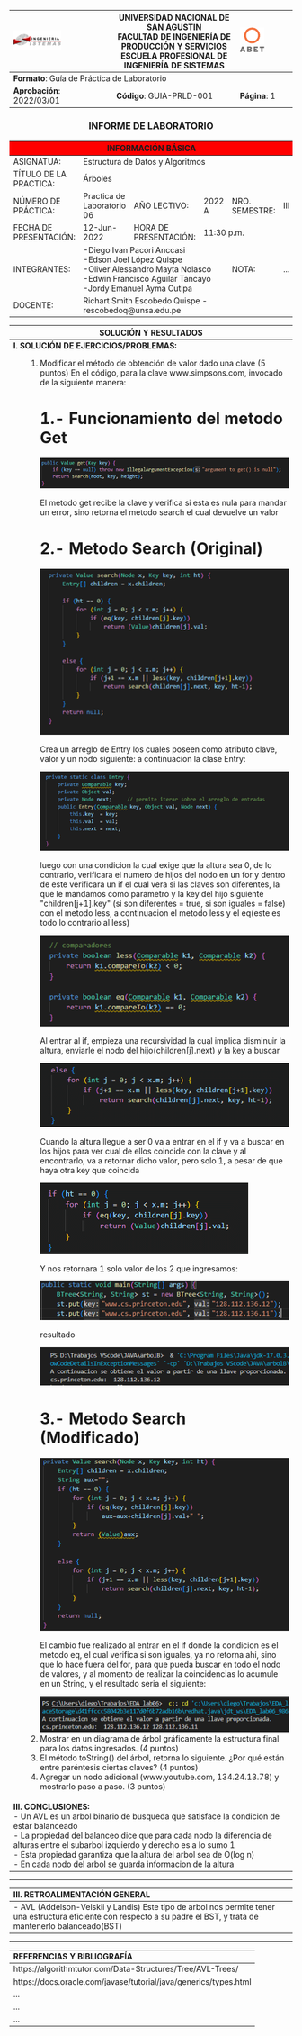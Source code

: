 <div align="center">
<table>
    <theader>
        <tr>
            <td><img src="https://github.com/rescobedoq/pw2/blob/main/epis.png?raw=true" alt="EPIS" style="width:50%; height:auto"/></td>
            <th>
                <span style="font-weight:bold;">UNIVERSIDAD NACIONAL DE SAN AGUSTIN</span><br />
                <span style="font-weight:bold;">FACULTAD DE INGENIERÍA DE PRODUCCIÓN Y SERVICIOS</span><br />
                <span style="font-weight:bold;">ESCUELA PROFESIONAL DE INGENIERÍA DE SISTEMAS</span>
            </th>
            <td><img src="https://github.com/rescobedoq/pw2/blob/main/abet.png?raw=true" alt="ABET" style="width:50%; height:auto"/></td>
        </tr>
    </theader>
    <tbody>
        <tr><td colspan="3"><span style="font-weight:bold;">Formato</span>: Guía de Práctica de Laboratorio</td></tr>
        <tr><td><span style="font-weight:bold;">Aprobación</span>:  2022/03/01</td><td><span style="font-weight:bold;">Código</span>: GUIA-PRLD-001</td><td><span style="font-weight:bold;">Página</span>: 1</td></tr>
    </tbody>
</table>
</div>
<div align="center">
 <h3>INFORME DE LABORATORIO</h3>
</div>
<table>
 <theader>
  <tr><th colspan="6" bgcolor="red">INFORMACIÓN BÁSICA</th></tr>
 </theader>
 <tbody>
  <tr><td>ASIGNATUA:</td><td colspan="5">Estructura de Datos y Algoritmos</td></tr>
  <tr><td>TÍTULO DE LA PRACTICA:</td><td colspan="4">Árboles<td></tr>
  <tr><td>NÚMERO DE PRÁCTICA:</td><td>Practica de Laboratorio 06</td><td>AÑO LECTIVO:</td><td>2022 A</td><td>NRO. SEMESTRE:</td><td>III</td></tr>
  <tr><td>FECHA DE PRESENTACIÓN:</td><td>12-Jun-2022</td><td>HORA DE PRESENTACIÓN:</td><td colspan="3">11:30 p.m.</td></tr>
  <tr><td>INTEGRANTES:</td><td colspan="3">-Diego Ivan Pacori Anccasi<br>-Edson Joel López Quispe<br>-Oliver Alessandro Mayta Nolasco<br>-Edwin Francisco Aguilar Tancayo<br>-Jordy Emanuel Ayma Cutipa</td><td>NOTA:</td><td>...</td></tr>
  <tr><td>DOCENTE:</td><td colspan="5">Richart Smith Escobedo Quispe - rescobedoq@unsa.edu.pe</td></tr>
 </tbody>
</table>
<table>
 <theader>
  <tr><th>SOLUCIÓN Y RESULTADOS</th></tr>
 </theader>
 <tbody>
  <tr><td><strong>I. SOLUCIÓN DE EJERCICIOS/PROBLEMAS:</strong><br>
  <ul>
    <ol>
        <li>Modificar el método de obtención de valor dado una clave (5 puntos)
En el código, para la clave www.simpsons.com, invocado de la siguiente manera:</li>
        <h1>1.- Funcionamiento del metodo Get</h1>
        <img src="Pregunta1/get.PNG">
        <p>El metodo get recibe la clave y verifica si esta es nula para mandar un error, sino retorna el metodo search el cual devuelve un valor</p>
        <h1>2.- Metodo Search (Original)</h1>
        <img src="Pregunta1/searchOriginal.png">
        <p>Crea un arreglo de Entry los cuales poseen como atributo clave, valor y un nodo siguiente: a continuacion la clase Entry:</p>
        <img src="Pregunta1/Entry.png">
        <p>luego con una condicion la cual exige que la altura sea 0, de lo contrario, verificara el numero de hijos del nodo en un for y dentro de este verificara un if el cual vera si las claves son diferentes, la que le mandamos como parametro y la key del hijo siguiente "children[j+1].key" (si son diferentes = true, si son iguales = false) con el metodo less, a continuacion el metodo less y el eq(este es todo lo contrario al less)</p>
        <img src="Pregunta1/comparadores.png">
        <p>Al entrar al if, empieza una recursividad la cual implica disminuir la altura, enviarle el nodo del hijo(children[j].next) y la key a buscar</p>
        <img src="Pregunta1/else.png">
        <p>Cuando la altura llegue a ser 0 va a entrar en el if y va a buscar en los hijos para ver cual de ellos coincide con la clave y al encontrarlo, va a retornar dicho valor, pero solo 1, a pesar de que haya otra key que coincida</p>
        <img src="Pregunta1/if.png">
        <p>Y nos retornara 1 solo valor de los 2 que ingresamos:</p>
        <img src="Pregunta1/putDatos.png">
        <p>resultado</p>
        <img src="Pregunta1/result1.png">
        <h1>3.- Metodo Search (Modificado)</h1>
        <img src="Pregunta1/modificacion.PNG">
        <p>El cambio fue realizado al entrar en el if donde la condicion es el metodo eq, el cual verifica si son iguales, ya no retorna ahi, sino que lo hace fuera del for, para que pueda buscar en todo el nodo de valores, y al momento de realizar la coincidencias lo acumule en un String, y el resultado seria el siguiente:</p>
        <img src="Pregunta1/result2.png">
        <hz>
        <li>Mostrar en un diagrama de árbol gráficamente la estructura final para los datos
ingresados. (4 puntos)</li>
        <li>El método toString() del árbol, retorna lo siguiente. ¿Por qué están entre paréntesis
ciertas claves? (4 puntos)</li>
        <li>Agregar un nodo adicional (www.youtube.com, 134.24.13.78) y mostrarlo paso a
paso. (3 puntos)</li>
  </ul>

  <tr><td><strong>III. CONCLUSIONES:</strong><br>- Un AVL es un arbol binario de busqueda que satisface la condicion de estar balanceado<br>
  - La propiedad del balanceo dice que para cada nodo la diferencia de alturas entre el subarbol izquierdo y derecho es a lo sumo 1<br>
  - Esta propiedad garantiza que la altura del arbol sea de O(log n)<br>
  - En cada nodo del arbol se guarda informacion de la altura<br></td></tr>
 </tbody>
</table>
<hr>
<table>
 <theader>
  <tr><td><strong>III. RETROALIMENTACIÓN GENERAL</strong><br>
  </td><tr>
 </theader>
 <tbody>
  <tr><td>- AVL (Addelson-Velskii y Landis) Este tipo de arbol nos permite tener una estructura eficiente con respecto a su padre el BST, y trata de mantenerlo balanceado(BST)
  </td></tr>
 </tbody>
</table>
<hr>
<table>
 <theader>
  <tr><td><strong>REFERENCIAS Y BIBLIOGRAFÍA</strong></td><tr>
 </theader>
 <tbody>
  <tr><td>https://algorithmtutor.com/Data-Structures/Tree/AVL-Trees/</td></tr>
  <tr><td>https://docs.oracle.com/javase/tutorial/java/generics/types.html</td></tr>
  <tr><td>...</td></tr>
  <tr><td>...</td></tr>
  <tr><td>...</td></tr>
 </tbody>
</table>
